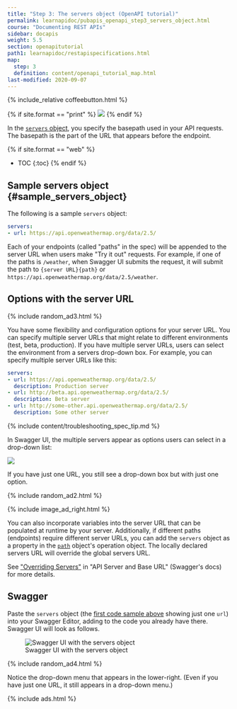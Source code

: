 ```yaml
---
title: "Step 3: The servers object (OpenAPI tutorial)"
permalink: learnapidoc/pubapis_openapi_step3_servers_object.html
course: "Documenting REST APIs"
sidebar: docapis
weight: 5.5
section: openapitutorial
path1: learnapidoc/restapispecifications.html
map:
  step: 3
  definition: content/openapi_tutorial_map.html
last-modified: 2020-09-07
---
```


{% include_relative coffeebutton.html %}

{% if site.format == "print" %}
<img src="{{site.api_media}}/openapistep3.png"/>
{% endif %}

In the [`servers` object](https://github.com/OAI/OpenAPI-Specification/blob/master/versions/3.1.0.md#serverObject), you specify the basepath used in your API requests. The basepath is the part of the URL that appears before the endpoint.

{% if site.format == "web" %}
* TOC
{:toc}
{% endif %}

## Sample servers object {#sample_servers_object}

The following is a sample `servers` object:

```yaml
servers:
- url: https://api.openweathermap.org/data/2.5/
```

Each of your endpoints (called "paths" in the spec) will be appended to the server URL when users make "Try it out" requests. For example, if one of the paths is `/weather`, when Swagger UI submits the request, it will submit the path to `{server URL}{path}` or `https://api.openweathermap.org/data/2.5/weather`.

## Options with the server URL

{% include random_ad3.html %}

You have some flexibility and configuration options for your server URL. You can specify multiple server URLs that might relate to different environments (test, beta, production). If you have multiple server URLs, users can select the environment from a servers drop-down box. For example, you can specify multiple server URLs like this:

```yaml
servers:
- url: https://api.openweathermap.org/data/2.5/
  description: Production server
- url: http://beta.api.openweathermap.org/data/2.5/
  description: Beta server
- url: http://some-other.api.openweathermap.org/data/2.5/
  description: Some other server
```

{% include content/troubleshooting_spec_tip.md %}

In Swagger UI, the multiple servers appear as options users can select in a drop-down list:

<a href="https://idratherbewriting.com/assets/files/swagger/index.html" class="noExtIcon"><img src="{{site.api_media}}/openapi_serversurl.png" class="medium" /></a>

If you have just one URL, you still see a drop-down box but with just one option.

{% include random_ad2.html %}

{% include image_ad_right.html %}

You can also incorporate variables into the server URL that can be populated at runtime by your server. Additionally, if different paths (endpoints) require different server URLs, you can add the `servers` object as a property in the [`path`](pubapis_openapi_step4_paths_object.html) object's operation object. The locally declared servers URL will override the global servers URL.

See ["Overriding Servers"](https://swagger.io/docs/specification/api-host-and-base-path/) in "API Server and Base URL" (Swagger's docs) for more details.

## Swagger

Paste the `servers` object (the [first code sample above](#sample_servers_object) showing just one `url`) into your Swagger Editor, adding to the code you already have there. Swagger UI will look as follows.

<figure><img class="docimage" src="{{site.api_media}}/swagger_servers_object2.png" alt="Swagger UI with the servers object" /><figcaption>Swagger UI with the servers object</figcaption></figure>

{% include random_ad4.html %}

Notice the drop-down menu that appears in the lower-right. (Even if you have just one URL, it still appears in a drop-down menu.)

{% include ads.html %}

